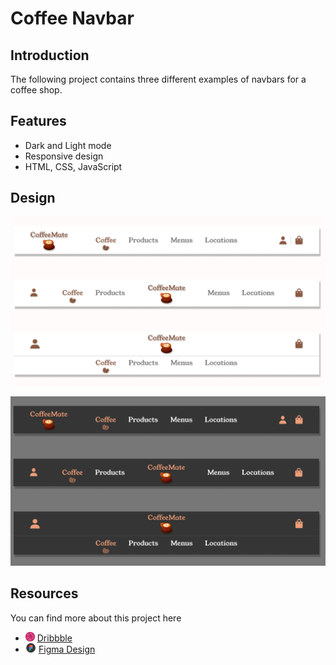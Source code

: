 # Coffee Navbar 
## Introduction
The following project contains three different examples of navbars for a coffee shop.
## Features
* Dark and Light mode
* Responsive design
* HTML, CSS, JavaScript

## Design
<img src="Frame1.png"
     alt="Light design image"/>

<img src="Frame2.png"
     alt="Light design image"/>

## Resources
You can find more about this project here
* <img src="image-1.png" alt="dribbble logo" width="auto" height="15px"> [Dribbble](https://dribbble.com/shots/22839780-Coffee-Shop-Nav-Bar-Design?utm_source=Clipboard_Shot&utm_campaign=coderb01&utm_content=Coffee%20Shop%20Nav%20Bar%20Design&utm_medium=Social_Share&utm_source=Clipboard_Shot&utm_campaign=coderb01&utm_content=Coffee%20Shop%20Nav%20Bar%20Design&utm_medium=Social_Share)
* <img src="image.png" alt="dribbble logo" width="auto" height="15px"> [Figma Design](https://www.figma.com/community/file/1296000645745514069/coffe-navbar-design)
